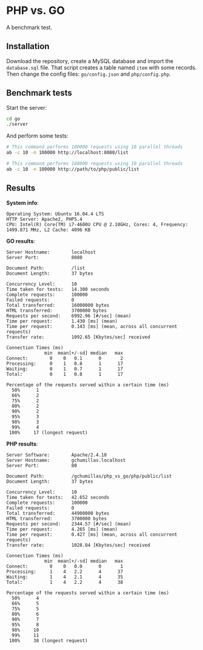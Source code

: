 # PHP vs. GO

A benchmark test.

## Installation

Download the repository, create a MySQL database and import the `database.sql` file. That script creates a table named `item`
with some records. Then change the config files: `go/config.json` and `php/config.php`.

## Benchmark tests

Start the server:
```bash
cd go
./server
```

And perform some tests:
```bash
# This command performs 100000 requests using 10 parallel threads
ab -c 10 -n 100000 http://localhost:8080/list

# This command performs 100000 requests using 10 parallel threads
ab -c 10 -n 100000 http://path/to/php/public/list
```

## Results

**System info**:
```text
Operating System: Ubuntu 16.04.4 LTS
HTTP Server: Apache2, PHP5.4
CPU: Intel(R) Core(TM) i7-4600U CPU @ 2.10GHz, Cores: 4, Frequency: 1499.871 MHz, L2 Cache: 4096 KB
```

**GO results**:
```text
Server Hostname:        localhost
Server Port:            8080

Document Path:          /list
Document Length:        37 bytes

Concurrency Level:      10
Time taken for tests:   14.300 seconds
Complete requests:      100000
Failed requests:        0
Total transferred:      16000000 bytes
HTML transferred:       3700000 bytes
Requests per second:    6992.96 [#/sec] (mean)
Time per request:       1.430 [ms] (mean)
Time per request:       0.143 [ms] (mean, across all concurrent requests)
Transfer rate:          1092.65 [Kbytes/sec] received

Connection Times (ms)
              min  mean[+/-sd] median   max
Connect:        0    0   0.1      0       2
Processing:     0    1   0.8      1      17
Waiting:        0    1   0.7      1      17
Total:          0    1   0.8      1      17

Percentage of the requests served within a certain time (ms)
  50%      1
  66%      2
  75%      2
  80%      2
  90%      2
  95%      3
  98%      3
  99%      4
 100%     17 (longest request)
```

**PHP results**:
```text
Server Software:        Apache/2.4.18
Server Hostname:        gchumillas.localhost
Server Port:            80

Document Path:          /gchumillas/php_vs_go/php/public/list
Document Length:        37 bytes

Concurrency Level:      10
Time taken for tests:   42.652 seconds
Complete requests:      100000
Failed requests:        0
Total transferred:      44900000 bytes
HTML transferred:       3700000 bytes
Requests per second:    2344.57 [#/sec] (mean)
Time per request:       4.265 [ms] (mean)
Time per request:       0.427 [ms] (mean, across all concurrent requests)
Transfer rate:          1028.04 [Kbytes/sec] received

Connection Times (ms)
              min  mean[+/-sd] median   max
Connect:        0    0   0.0      0       1
Processing:     1    4   2.2      4      37
Waiting:        1    4   2.1      4      35
Total:          1    4   2.2      4      38

Percentage of the requests served within a certain time (ms)
  50%      4
  66%      5
  75%      5
  80%      6
  90%      7
  95%      8
  98%     10
  99%     11
 100%     38 (longest request)
```
